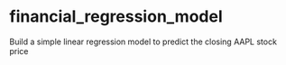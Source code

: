 # financial_regression_model
 Build a simple linear regression model to predict the closing AAPL stock price
